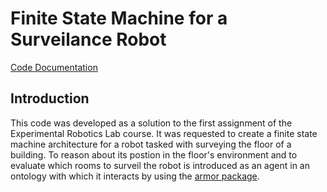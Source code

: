 # Finite State Machine for a Surveilance Robot
[Code Documentation](https://salvo-dippolito.github.io/ontological_surveyor/)
## Introduction
This code was developed as a solution to the first assignment of the Experimental Robotics Lab course. It was requested to create a finite state machine architecture for a robot tasked with surveying the floor of a building. To reason about its postion in the floor's environment and to evaluate which rooms to surveil the robot is introduced as an agent in an ontology with which it interacts by using the [armor package](https://github.com/EmaroLab/armor).
